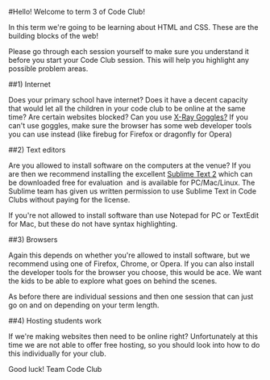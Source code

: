 #Hello! Welcome to term 3 of Code Club!

In this term we're going to be learning about HTML and CSS. These are the building blocks of the web!

Please go through each session yourself to make sure you understand it before you start your Code Club session. This will help you highlight any possible problem areas.


##1) Internet

Does your primary school have internet? Does it have a decent capacity that would let all the children in your code club to be online at the same time? Are certain websites blocked? Can you use [X-Ray Goggles?](http://hackasaurus.org/en-US/goggles/) If you can't use goggles, make sure the browser has some web developer tools you can use instead (like firebug for Firefox or dragonfly for Opera)



##2) Text editors

Are you allowed to install software on the computers at the venue? If you are then we recommend installing the excellent [Sublime Text 2](http://www.sublimetext.com/2) which can be downloaded free for evaluation  and is available for PC/Mac/Linux. The Sublime team has given us written permission to use Sublime Text in Code Clubs without paying for the license. 

If you're not allowed to install software than use Notepad for PC or TextEdit for Mac, but these do not have syntax highlighting. 



##3) Browsers

Again this depends on whether you're allowed to install software, but we recommend using one of Firefox, Chrome, or Opera. If you can also install the developer tools for the browser you choose, this would be ace. We want the kids to be able to explore what goes on behind the scenes.

As before there are individual sessions and then one session that can just go on and on depending on your term length. 



##4) Hosting students work

If we're making websites then need to be online right? Unfortunately at this time we are not able to offer free hosting, so you should look into how to do this individually for your club. 


Good luck!
Team Code Club
